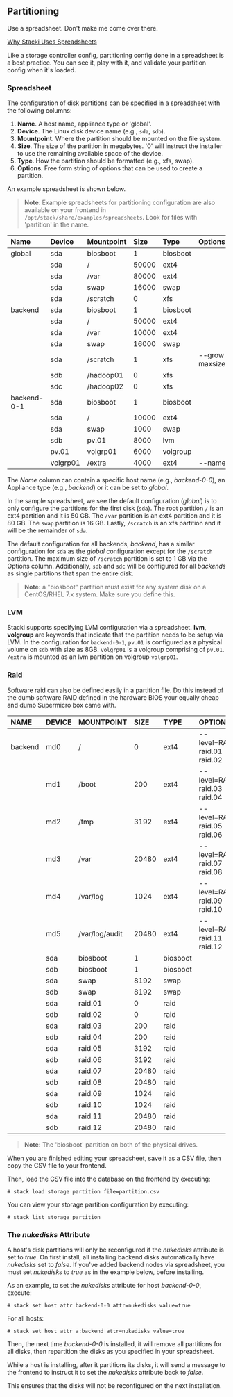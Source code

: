 
## Partitioning

Use a spreadsheet. Don't make me come over there.

[Why Stacki Uses Spreadsheets](Using-Spreadsheets)


Like a storage controller config, partitioning config done in a spreadsheet is a best practice. You can see it, play with it, and validate your partition config when it's loaded.


### Spreadsheet

The configuration of disk partitions can be specified in a
spreadsheet with the following columns:

1. **Name**. A host name, appliance type or 'global'.
1. **Device**. The Linux disk device name (e.g., ``sda``, ``sdb``).
1. **Mountpoint**. Where the partition should be mounted on the file system.
1. **Size**. The size of the partition in megabytes. '0' will instruct the installer to use the remaining available space of the device.
1. **Type**. How the partition should be formatted (e.g., xfs, swap).
1. **Options**. Free form string of options that can be used to create a partition.

An example spreadsheet is shown below.

> **Note**:  Example spreadsheets for partitioning configuration are also available on your frontend in `/opt/stack/share/examples/spreadsheets`. Look for files with 'partition' in the name.

| Name        | Device   | Mountpoint | Size  | Type     | Options               |
|:------------|:---------|:-----------|:------|:---------|:----------------------|
| global      | sda      | biosboot   | 1     | biosboot |                       |
|             | sda      | /          | 50000 | ext4     |                       |
|             | sda      | /var       | 80000 | ext4     |                       |
|             | sda      | swap       | 16000 | swap     |                       |
|             | sda      | /scratch   | 0     | xfs      |                       |
| backend     | sda      | biosboot   | 1     | biosboot |                       |
|             | sda      | /          | 50000 | ext4     |                       |
|             | sda      | /var       | 10000 | ext4     |                       |
|             | sda      | swap       | 16000 | swap     |                       |
|             | sda      | /scratch   | 1     | xfs      | --grow --maxsize=4000 |
|             | sdb      | /hadoop01  | 0     | xfs      |                       |
|             | sdc      | /hadoop02  | 0     | xfs      |                       |
| backend-0-1 | sda      | biosboot   | 1     | biosboot |                       |
|             | sda      | /          | 10000 | ext4     |                       |
|             | sda      | swap       | 1000  | swap     |                       |
|             | sdb      | pv.01      | 8000  | lvm      |                       |
|             | pv.01    | volgrp01   | 6000  | volgroup |                       |
|             | volgrp01 | /extra     | 4000  | ext4     | --name=extra          |


The _Name_ column can contain a specific host name (e.g., _backend-0-0_), an
Appliance type (e.g., _backend_) or it can be set to _global_.  

In the sample spreadsheet, we see the default configuration (_global_) is to
only configure the partitions for the first disk (``sda``).
The root partition ``/`` is an ext4 partition and it is 50 GB.
The ``/var`` partition is an ext4 partition and it is 80 GB.
The ``swap`` partition is 16 GB.
Lastly, ``/scratch`` is an xfs partition and it will be the remainder of ``sda``.

The default configuration for all backends, _backend_, has a similar configuration for ``sda`` as the _global_ configuration except for the ``/scratch`` partition. The maximum size of ``/scratch`` partition is set to 1 GB via the Options column.
Additionally, ``sdb`` and ``sdc`` will be configured for all _backends_ as single partitions that span the entire disk.

> **Note:** a "biosboot" partition must exist for any system disk on a CentOS/RHEL 7.x system. Make sure you define this.


### LVM

Stacki supports specifying LVM configuration via a spreadsheet. **lvm**, **volgroup** are keywords that indicate that the partition needs to be setup via LVM. In the configuration for ``backend-0-1``,
``pv.01`` is configured as a physical volume on ``sdb`` with size as 8GB.
``volgrp01`` is a volgroup comprising of ``pv.01``. ``/extra`` is mounted as an lvm partition on volgroup ``volgrp01``.

### Raid

Software raid can also be defined easily in a partition file. Do this instead of the dumb software RAID defined in the hardware BIOS your equally cheap and dumb Supermicro box came with.

| NAME    | DEVICE | MOUNTPOINT     | SIZE  | TYPE     | OPTIONS                       |
|:--------|:-------|:---------------|:------|:---------|:------------------------------|
| backend | md0    | /              | 0     | ext4     | --level=RAID1 raid.01 raid.02 |
|         | md1    | /boot          | 200   | ext4     | --level=RAID1 raid.03 raid.04 |
|         | md2    | /tmp           | 3192  | ext4     | --level=RAID1 raid.05 raid.06 |
|         | md3    | /var           | 20480 | ext4     | --level=RAID1 raid.07 raid.08 |
|         | md4    | /var/log       | 1024  | ext4     | --level=RAID1 raid.09 raid.10 |
|         | md5    | /var/log/audit | 20480 | ext4     | --level=RAID1 raid.11 raid.12 |
|         | sda    | biosboot       | 1     | biosboot |                               |
|         | sdb    | biosboot       | 1     | biosboot |                               |
|         | sda    | swap           | 8192  | swap     |                               |
|         | sdb    | swap           | 8192  | swap     |                               |
|         | sda    | raid.01        | 0     | raid     |                               |
|         | sdb    | raid.02        | 0     | raid     |                               |
|         | sda    | raid.03        | 200   | raid     |                               |
|         | sdb    | raid.04        | 200   | raid     |                               |
|         | sda    | raid.05        | 3192  | raid     |                               |
|         | sdb    | raid.06        | 3192  | raid     |                               |
|         | sda    | raid.07        | 20480 | raid     |                               |
|         | sdb    | raid.08        | 20480 | raid     |                               |
|         | sda    | raid.09        | 1024  | raid     |                               |
|         | sdb    | raid.10        | 1024  | raid     |                               |
|         | sda    | raid.11        | 20480 | raid     |                               |
|         | sdb    | raid.12        | 20480 | raid     |                               |


> **Note:** The 'biosboot' partition on both of the physical drives.


When you are finished editing your spreadsheet, save it as a CSV file, then copy the CSV file to your frontend.

Then, load the CSV file into the database on the frontend by executing:

```
# stack load storage partition file=partition.csv
```

You can view your storage partition configuration by executing:

```
# stack list storage partition
```

### The _nukedisks_ Attribute

A host's disk partitions will only be reconfigured if the _nukedisks_ attribute is set to _true_. On first install, all installing backend disks automatically have _nukedisks_ set to _false_. If you've added backend nodes via spreadsheet, you must set _nukedisks_ to _true_ as in the example below, before installing.

As an example, to set the _nukedisks_ attribute for host _backend-0-0_, execute:

```
# stack set host attr backend-0-0 attr=nukedisks value=true
```
For all hosts:

```
# stack set host attr a:backend attr=nukedisks value=true
```

Then, the next time _backend-0-0_ is installed, it will remove all partitions for all disks, then repartition the disks as you specified in your spreadsheet.

While a host is installing, after it partitions its disks, it will send a message to the frontend to instruct it to set the  _nukedisks_ attribute back to _false_.

This ensures that the disks will not be reconfigured on the next installation.
